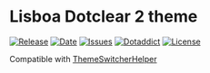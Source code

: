 # Lisboa Dotclear 2 theme

[![Release](https://img.shields.io/github/v/release/franck-paul/lisboa)](https://github.com/franck-paul/lisboa/releases)
[![Date](https://img.shields.io/github/release-date/franck-paul/lisboa)](https://github.com/franck-paul/lisboa/releases)
[![Issues](https://img.shields.io/github/issues/franck-paul/lisboa)](https://github.com/franck-paul/lisboa/issues)
[![Dotaddict](https://img.shields.io/badge/dotaddict-official-green.svg)](https://themes.dotaddict.org/dc2/details/lisboa)
[![License](https://img.shields.io/github/license/franck-paul/lisboa)](https://github.com/franck-paul/lisboa/blob/master/LICENSE)

Compatible with [ThemeSwitcherHelper](https://github.com/franck-paul/ThemeSwitcherHelper)

